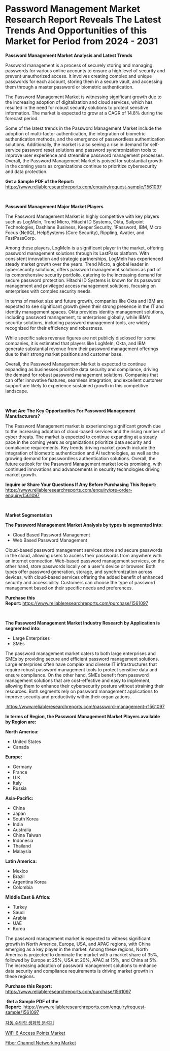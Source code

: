 <p><h1>Password Management Market Research Report Reveals The Latest Trends And Opportunities of this Market for Period from 2024 - 2031</h1></p><p><strong>Password Management Market Analysis and Latest Trends</strong></p>
<p><p>Password management is a process of securely storing and managing passwords for various online accounts to ensure a high level of security and prevent unauthorized access. It involves creating complex and unique passwords for each account, storing them in a secure vault, and accessing them through a master password or biometric authentication.</p><p>The Password Management Market is witnessing significant growth due to the increasing adoption of digitalization and cloud services, which has resulted in the need for robust security solutions to protect sensitive information. The market is expected to grow at a CAGR of 14.8% during the forecast period.</p><p>Some of the latest trends in the Password Management Market include the adoption of multi-factor authentication, the integration of biometric authentication methods, and the emergence of passwordless authentication solutions. Additionally, the market is also seeing a rise in demand for self-service password reset solutions and password synchronization tools to improve user experience and streamline password management processes. Overall, the Password Management Market is poised for substantial growth in the coming years as organizations continue to prioritize cybersecurity and data protection.</p></p>
<p><strong>Get a Sample PDF of the Report:&nbsp;</strong> <a href="https://www.reliableresearchreports.com/enquiry/request-sample/1561097">https://www.reliableresearchreports.com/enquiry/request-sample/1561097</a></p>
<p>&nbsp;</p>
<p><strong>Password Management Major Market Players</strong></p>
<p><p>The Password Management Market is highly competitive with key players such as LogMeIn, Trend Micro, Hitachi ID Systems, Okta, Sailpoint Technologies, Dashlane Business, Keeper Security, 1Password, IBM, Micro Focus (NetIQ), HelpSystems (Core Security), Rippling, Avatier, and FastPassCorp.</p><p>Among these players, LogMeIn is a significant player in the market, offering password management solutions through its LastPass platform. With consistent innovation and strategic partnerships, LogMeIn has experienced steady market growth over the years. Trend Micro, a global leader in cybersecurity solutions, offers password management solutions as part of its comprehensive security portfolio, catering to the increasing demand for secure password protection. Hitachi ID Systems is known for its password management and privileged access management solutions, focusing on enterprises with complex security needs.</p><p>In terms of market size and future growth, companies like Okta and IBM are expected to see significant growth given their strong presence in the IT and identity management spaces. Okta provides identity management solutions, including password management, to enterprises globally, while IBM's security solutions, including password management tools, are widely recognized for their efficiency and robustness.</p><p>While specific sales revenue figures are not publicly disclosed for some companies, it is estimated that players like LogMeIn, Okta, and IBM generate substantial revenue from their password management offerings due to their strong market positions and customer base.</p><p>Overall, the Password Management Market is expected to continue expanding as businesses prioritize data security and compliance, driving the demand for robust password management solutions. Companies that can offer innovative features, seamless integration, and excellent customer support are likely to experience sustained growth in this competitive landscape.</p></p>
<p>&nbsp;</p>
<p><strong>What Are The Key Opportunities For Password Management Manufacturers?</strong></p>
<p><p>The Password Management market is experiencing significant growth due to the increasing adoption of cloud-based services and the rising number of cyber threats. The market is expected to continue expanding at a steady pace in the coming years as organizations prioritize data security and compliance requirements. Key trends driving market growth include the integration of biometric authentication and AI technologies, as well as the growing demand for passwordless authentication solutions. Overall, the future outlook for the Password Management market looks promising, with continued innovations and advancements in security technologies driving market growth.</p></p>
<p><strong>Inquire or Share Your Questions If Any Before Purchasing This Report:</strong> <a href="https://www.reliableresearchreports.com/enquiry/pre-order-enquiry/1561097">https://www.reliableresearchreports.com/enquiry/pre-order-enquiry/1561097</a></p>
<p>&nbsp;</p>
<p><strong>Market Segmentation</strong></p>
<p><strong>The Password Management Market Analysis by types is segmented into:</strong></p>
<p><ul><li>Cloud Based Password Management</li><li>Web Based Password Management</li></ul></p>
<p><p>Cloud-based password management services store and secure passwords in the cloud, allowing users to access their passwords from anywhere with an internet connection. Web-based password management services, on the other hand, store passwords locally on a user's device or browser. Both types offer password generation, storage, and synchronization across devices, with cloud-based services offering the added benefit of enhanced security and accessibility. Customers can choose the type of password management based on their specific needs and preferences.</p></p>
<p><strong>Purchase this Report:&nbsp;</strong><a href="https://www.reliableresearchreports.com/purchase/1561097">https://www.reliableresearchreports.com/purchase/1561097</a></p>
<p>&nbsp;</p>
<p><strong>The Password Management Market Industry Research by Application is segmented into:</strong></p>
<p><ul><li>Large Enterprises</li><li>SMEs</li></ul></p>
<p><p>The password management market caters to both large enterprises and SMEs by providing secure and efficient password management solutions. Large enterprises often have complex and diverse IT infrastructures that require robust password management tools to protect sensitive data and ensure compliance. On the other hand, SMEs benefit from password management solutions that are cost-effective and easy to implement, allowing them to enhance their cybersecurity posture without straining their resources. Both segments rely on password management applications to improve security and productivity within their organizations.</p></p>
<p><a href="https://www.reliableresearchreports.com/password-management-r1561097">&nbsp;https://www.reliableresearchreports.com/password-management-r1561097</a></p>
<p><strong>In terms of Region, the Password Management Market Players available by Region are:</strong></p>
<p>
    <p> <strong> North America: </strong>
        <ul>
            <li>United States</li>
            <li>Canada</li>
        </ul>
        </p> 
    <p> <strong> Europe: </strong>
        <ul>
            <li>Germany</li>
            <li>France</li>
            <li>U.K.</li>
            <li>Italy</li>
            <li>Russia</li>
        </ul>
        </p> 
    <p> <strong> Asia-Pacific: </strong>
        <ul>
            <li>China</li>
            <li>Japan</li>
            <li>South Korea</li>
            <li>India</li>
            <li>Australia</li>
            <li>China Taiwan</li>
            <li>Indonesia</li>
            <li>Thailand</li>
            <li>Malaysia</li>
        </ul>
        </p> 
    <p> <strong> Latin America: </strong>
        <ul>
            <li>Mexico</li>
            <li>Brazil</li>
            <li>Argentina Korea</li>
            <li>Colombia</li>
        </ul>
        </p> 
    <p> <strong> Middle East & Africa: </strong>
        <ul>
            <li>Turkey</li>
            <li>Saudi</li>
            <li>Arabia</li>
            <li>UAE</li>
            <li>Korea</li>
        </ul>
    </p>
    </p>
<p><p>The password management market is expected to witness significant growth in North America, Europe, USA, and APAC regions, with China emerging as a key player in the market. Among these regions, North America is projected to dominate the market with a market share of 35%, followed by Europe at 25%, USA at 20%, APAC at 15%, and China at 5%. The increasing adoption of password management solutions to enhance data security and compliance requirements is driving market growth in these regions.</p></p>
<p><strong>Purchase this Report: </strong><a href="https://www.reliableresearchreports.com/purchase/1561097">https://www.reliableresearchreports.com/purchase/1561097</a></p>
<p>&nbsp;<strong>Get a Sample PDF of the Report:&nbsp;&nbsp;</strong><a href="https://www.reliableresearchreports.com/enquiry/request-sample/1561097">https://www.reliableresearchreports.com/enquiry/request-sample/1561097</a></p>
<p><strong></strong></p>
<p><p><a href="https://github.com/JackieFauhey9089475/Market-Research-Report-List-1/blob/main/975407318462.md">자동 수의학 생화학 분석기</a></p><p><a href="https://github.com/kosella/Market-Research-Report-List-2/blob/main/wifi-6-access-points-market.md">WiFi 6 Access Points Market</a></p><p><a href="https://github.com/nathandecarvalho/Market-Research-Report-List-2/blob/main/fiber-channel-networking-market.md">Fiber Channel Networking Market</a></p></p>
